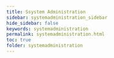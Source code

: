 ```yaml
---
title: Ssystem Administration
sidebar: systemadministration_sidebar
hide_sidebar: false
keywords: systemadministration
permalink: systemadministration.html
toc: true
folder: systemadministration
---
```

